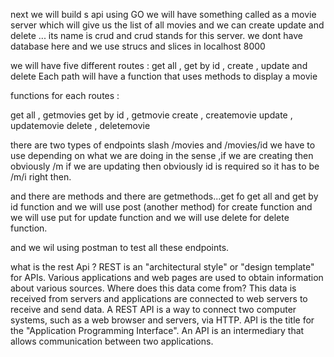  next we will build s api using GO 
 we will have something called as a movie server which will give us the list of all movies and we can create update and delete ...
 its name is crud and crud stands for this server.
 we dont have database here and we use strucs and slices in localhost  8000 

 we will have five different routes : get all , get by id , create , update and delete
 Each path will have a function that uses methods to display a movie
 
 functions for each routes :

get all , getmovies
get by id , getmovie
create , createmovie
update , updatemovie
delete , deletemovie

there are two types of endpoints slash /movies and /movies/id
we have to use depending on what we are doing in the sense ,if we are creating
 then obviously /m if we are updating then obviously id is required so it has to be /m/i right then. 

 and there are methods and there are getmethods...get fo get all and get by id function and we will use post (another method)
 for create function and we will use put for update  function and we will use delete for delete function.

 and we wil using postman to test all these endpoints.

 what is the rest Api ?
 REST is an "architectural style" or "design template" for APIs.
  Various applications and web pages are used to obtain information about various sources.
  Where does this data come from? This data is received from servers and applications are connected to web servers to receive and send data.
A REST API is a way to connect two computer systems, such as a web browser and servers, via HTTP.
API‌ is the title for the "Application Programming Interface".
  An API is an intermediary that allows communication between two applications.
